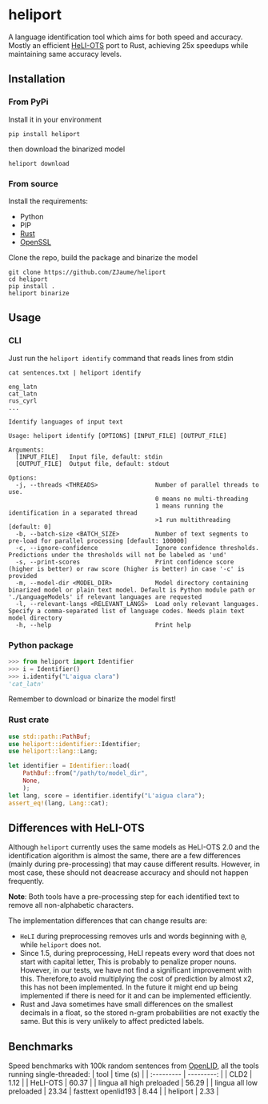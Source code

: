 # heliport
A language identification tool which aims for both speed and accuracy.
Mostly an efficient [HeLI-OTS](https://aclanthology.org/2022.lrec-1.416/) port to Rust,
achieving 25x speedups while maintaining same accuracy levels.

## Installation
### From PyPi
Install it in your environment
```
pip install heliport
```
then download the binarized model
```
heliport download
```

### From source
Install the requirements:
 - Python
 - PIP
 - [Rust](https://rustup.rs)
 - [OpenSSL](https://docs.rs/openssl/latest/openssl/#automatic)

Clone the repo, build the package and binarize the model
```
git clone https://github.com/ZJaume/heliport
cd heliport
pip install .
heliport binarize
```

## Usage
### CLI
Just run the `heliport identify` command that reads lines from stdin
```
cat sentences.txt | heliport identify
```
```
eng_latn
cat_latn
rus_cyrl
...
```

```
Identify languages of input text

Usage: heliport identify [OPTIONS] [INPUT_FILE] [OUTPUT_FILE]

Arguments:
  [INPUT_FILE]   Input file, default: stdin
  [OUTPUT_FILE]  Output file, default: stdout

Options:
  -j, --threads <THREADS>                Number of parallel threads to use.
                                         0 means no multi-threading
                                         1 means running the identification in a separated thread
                                         >1 run multithreading [default: 0]
  -b, --batch-size <BATCH_SIZE>          Number of text segments to pre-load for parallel processing [default: 100000]
  -c, --ignore-confidence                Ignore confidence thresholds. Predictions under the thresholds will not be labeled as 'und'
  -s, --print-scores                     Print confidence score (higher is better) or raw score (higher is better) in case '-c' is provided
  -m, --model-dir <MODEL_DIR>            Model directory containing binarized model or plain text model. Default is Python module path or './LanguageModels' if relevant languages are requested
  -l, --relevant-langs <RELEVANT_LANGS>  Load only relevant languages. Specify a comma-separated list of language codes. Needs plain text model directory
  -h, --help                             Print help
```

### Python package
```python
>>> from heliport import Identifier
>>> i = Identifier()
>>> i.identify("L'aigua clara")
'cat_latn'
```
Remember to download or binarize the model first!

### Rust crate
```rust
use std::path::PathBuf;
use heliport::identifier::Identifier;
use heliport::lang::Lang;

let identifier = Identifier::load(
    PathBuf::from("/path/to/model_dir",
    None,
    );
let lang, score = identifier.identify("L'aigua clara");
assert_eq!(lang, Lang::cat);
```

## Differences with HeLI-OTS
Although `heliport` currently uses the same models as HeLI-OTS 2.0 and the 
identification algorithm is almost the same, there are a few differences
(mainly during pre-processing) that may cause different results.
However, in most case, these should not deacrease accuracy and should not happen frequently.

**Note**: Both tools have a pre-processing step for each identified text to
remove all non-alphabetic characters.

The implementation differences that can change results are:
 - `HeLI` during preprocessing removes urls and words beginning with `@`, while `heliport` does not.
 - Since 1.5, during preprocessing, HeLI repeats every word that does not start with capital letter, This is probably to penalize proper nouns. However, in our tests, we have not find a significant improvement with this. Therefore,to avoid multiplying the cost of prediction by almost x2, this has not been implemented. In the future it might end up being implemented if there is need for it and can be implemented efficiently.
 - Rust and Java sometimes have small differences on the smallest decimals in a float, so the stored n-gram probabilities are not exactly the same. But this is very unlikely to affect predicted labels.

## Benchmarks
Speed benchmarks with 100k random sentences from [OpenLID](https://github.com/laurieburchell/open-lid-dataset), all the tools running single-threaded:
| tool | time (s) |
| :--------- | ---------: |
| CLD2 | 1.12 |
| HeLI-OTS | 60.37 |
| lingua all high preloaded | 56.29 |
| lingua all low preloaded | 23.34
| fasttext openlid193 | 8.44 |
| heliport | 2.33 |
